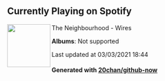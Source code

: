 ## Currently Playing on Spotify

[<img align="left" width="100" src="https://i.scdn.co/image/ab67616d0000b273ee14a6d816e596e176575962">](https://open.spotify.com/album/4hRjuAxpm9X6h1H95QVgJ9)

The Neighbourhood - Wires

**Albums**: Not supported

Last updated at 03/03/2021 18:44

#### Generated with [20chan/github-now](https://github.com/20chan/github-now)


<!--
**20chan/20chan** is a ✨ _special_ ✨ repository because its `README.md` (this file) appears on your GitHub profile.

Here are some ideas to get you started:

- 🔭 I’m currently working on ...
- 🌱 I’m currently learning ...
- 👯 I’m looking to collaborate on ...
- 🤔 I’m looking for help with ...
- 💬 Ask me about ...
- 📫 How to reach me: ...
- 😄 Pronouns: ...
- ⚡ Fun fact: ...
-->

